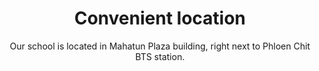 ---
title: Convenient location
subtitle: Our school is located in Mahatun Plaza building, right next to Phloen Chit BTS station.
image: mapfile.png
link: https://maps.app.goo.gl/QC5hyCZtvPyC3WdW9
alt: Map of the city of Bangkok centered on the Phloen Chit station with a marker on the adjacent Mahatun Plaza building.
text: Online courses are also available!
---